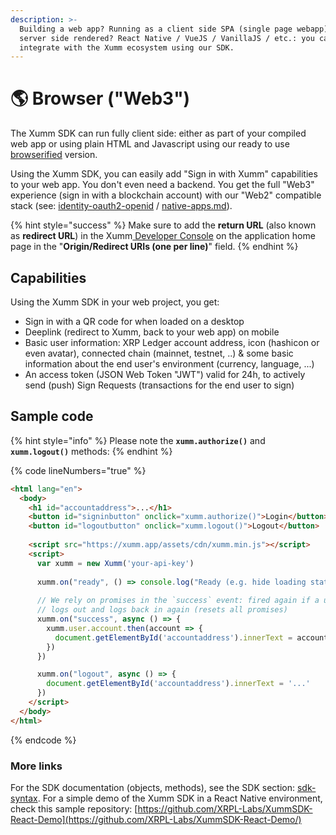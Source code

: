 ```yaml
---
description: >-
  Building a web app? Running as a client side SPA (single page webapp) or
  server side rendered? React Native / VueJS / VanillaJS / etc.: you can
  integrate with the Xumm ecosystem using our SDK.
---
```


# 🌎 Browser ("Web3")

The Xumm SDK can run fully client side: either as part of your compiled web app or using plain HTML and Javascript using our ready to use [browserified](https://xumm.app/assets/cdn/xumm.min.js) version.

Using the Xumm SDK, you can easily add "Sign in with Xumm" capabilities to your web app. You don't even need a backend. You get the full "Web3" experience (sign in with a blockchain account) with our "Web2" compatible stack (see: [identity-oauth2-openid](../identity-oauth2-openid/ "mention") / [native-apps.md](../native-apps.md "mention")).

{% hint style="success" %}
Make sure to add the **return URL** (also known as **redirect URL**) in the Xumm[ Developer Console](https://apps.xumm.dev/) on the application home page in the "**Origin/Redirect URIs (one per line)**" field.
{% endhint %}

## Capabilities

Using the Xumm SDK in your web project, you get:

* Sign in with a QR code for when loaded on a desktop
* Deeplink (redirect to Xumm, back to your web app) on mobile
* Basic user information: XRP Ledger account address, icon (hashicon or even avatar), connected chain (mainnet, testnet, ..) & some basic information about the end user's environment (currency, language, ...)
* An access token (JSON Web Token "JWT") valid for 24h, to actively send (push) Sign Requests (transactions for the end user to sign)

## Sample code

{% hint style="info" %}
Please note the **`xumm.authorize()`** and **`xumm.logout()`** methods:
{% endhint %}

{% code lineNumbers="true" %}
```html
<html lang="en">
  <body>
    <h1 id="accountaddress">...</h1>
    <button id="signinbutton" onclick="xumm.authorize()">Login</button>
    <button id="logoutbutton" onclick="xumm.logout()">Logout</button>
        
    <script src="https://xumm.app/assets/cdn/xumm.min.js"></script>
    <script>
      var xumm = new Xumm('your-api-key')
      
      xumm.on("ready", () => console.log("Ready (e.g. hide loading state of page)"))
      
      // We rely on promises in the `success` event: fired again if a user
      // logs out and logs back in again (resets all promises)
      xumm.on("success", async () => {
        xumm.user.account.then(account => {
          document.getElementById('accountaddress').innerText = account
        })
      })

      xumm.on("logout", async () => {
        document.getElementById('accountaddress').innerText = '...'
      })
    </script>
  </body>
</html>
```
{% endcode %}

### More links

For the SDK documentation (objects, methods), see the SDK section: [sdk-syntax](../../js-ts-sdk/sdk-syntax/ "mention"). For a simple demo of the Xumm SDK in a React Native environment, check this sample repository: [https://github.com/XRPL-Labs/XummSDK-React-Demo](https://github.com/XRPL-Labs/XummSDK-React-Demo/)

